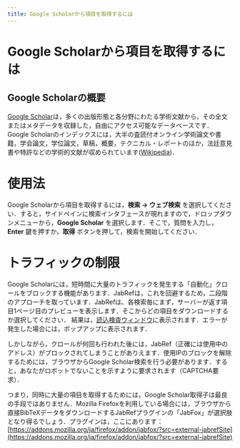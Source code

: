 ```yaml
---
title: Google Scholarから項目を取得するには
---
```


# Google Scholarから項目を取得するには

## Google Scholarの概要
[Google Scholar](https://scholar.google.com/)は，多くの出版形態と各分野にわたる学術文献から，その全文またはメタデータを収録した，自由にアクセス可能なデータベースです．Google Scholarのインデックスには，大半の査読付オンライン学術論文や書籍，学会論文，学位論文，草稿，概要，テクニカル・レポートのほか，法廷意見書や特許などの学術的文献が収められています([Wikipedia](https://en.wikipedia.org/wiki/Google_Scholar))．

# 使用法

Google Scholarから項目を取得するには，**検索 → ウェブ検索** を選択してください．すると，サイドペインに検索インタフェースが現れますので，ドロップダウンメニューから，**Google Scholar** を選択します．そこで，質問を入力し，**Enter** 鍵を押すか，**取得** ボタンを押して，検索を開始してください．

# トラフィックの制限

Google Scholarには，短時間に大量のトラフィックを発生する「自動化」クロールをブロックする機能があります．JabRefは，これを回避するため，二段階のアプローチを取っています．JabRefは、各検索毎にまず，サーバーが返す項目1ページ目のプレビューを表示します．そこからどの項目をダウンロードするか選択してください．
結果は，[読込検査ウィンドウ](ImportInspectionDialog)に表示されます．エラーが発生した場合には，ポップアップに表示されます．

しかしながら，クロールが何回も行われた後には，JabRef（正確には使用中のアドレス）がブロックされてしまうことがありえます．使用IPのブロックを解除するためには，ブラウザからGoogle Scholar検索を行う必要があります．すると，あなたがロボットでないことを示すように要求されます（CAPTCHA要求）．

つまり，同時に大量の項目を取得するためには，Google Scholar取得子は最良の手段ではありません．Mozilla Firefoxを利用している場合には，ブラウザから直接BibTeXデータをダウンロードするJabRefプラグインの「JabFox」が選択肢となり得るでしょう．プラグインは，ここにあります：[https://addons.mozilla.org/ja/firefox/addon/jabfox/?src=external-jabrefSite](https://addons.mozilla.org/ja/firefox/addon/jabfox/?src=external-jabrefSite)
